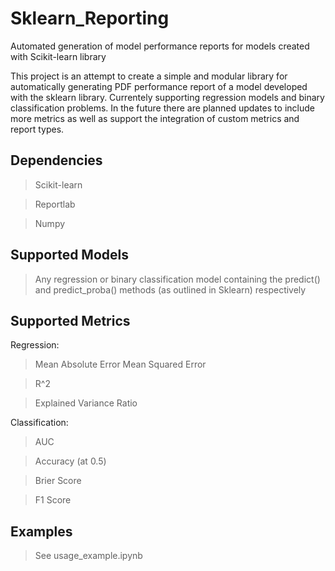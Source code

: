 # Sklearn_Reporting
Automated generation of model performance reports for models created with Scikit-learn library

This project is an attempt to create a simple and modular library for automatically generating PDF performance report of a model developed with the sklearn library. Currentely supporting regression models and binary classification problems. In the future there are planned updates to include more metrics as well as support the integration of custom metrics and report types. 

## Dependencies

> Scikit-learn

> Reportlab

> Numpy

## Supported Models
> Any regression or binary classification model containing the predict() and predict_proba() methods (as outlined in Sklearn) respectively

## Supported Metrics

Regression:

> Mean Absolute Error
> Mean Squared Error

> R^2

> Explained Variance Ratio

Classification: 

> AUC

> Accuracy (at 0.5)

> Brier Score

> F1 Score

## Examples
> See usage_example.ipynb

